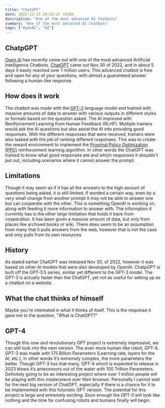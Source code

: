 ```yaml
---
title: "ChatGPT"
date: 2022-12-13 20:55:37 +0100
description: "One of the most advanced AI Chatbots"
summary: "One of the most advanced AI Chatbots"
tags: ["OpenAI", "AI"]
---
```


## ChatpGPT 
[Open AI](https://openai.com/) has recently come out with one of the most advanced Artificial Intelligence Chatbots. [ChatGPT](https://chat.openai.com/) came out Nov 30 of 2022, and in about 5 days it easily reached over 1 million users. This advanced chatbot is free and open for any of your questions, with almost a guaranteed answer following a human-like response.

## How does it work
The chatbot was made with the [GPT-3](https://openai.com/blog/gpt-3-apps/) language model and trained with massive amounts of data to answer with various outputs in different styles or formats based on the question asked. The AI improved with Reinforcement Learning from Human Feedback (RLHF). Multiple trainers would ask the AI questions but also assist the AI into providing good responses. With the different responses that were received, trainers were also tasked with the job of ranking different responses. This was to create the reward environment to implement the [Proximal Policy Optimization (PPO)](https://openai.com/blog/openai-baselines-ppo/#ppo) reinforcement learning algorithm. In other words the ChatGPT was trained to know what good responses are and which responses it shouldn't put out, including scenarios where it cannot answer the prompt.

## Limitations
Though it may seem as if it has all the answers to the high amount of questions being asked, it is still limited. If worded a certain way, even by a very small change from another prompt it may not be able to answer one but can cooperate with the other. This is something OpenAI is working on, along with feeding it more information to answer with. The information it currently has is the other large limitation that holds it back from cooperation. It has been given a massive amount of data, but only from places like archived books or wiki. There does seem to be an assumption from many that it pulls answers from the web, however that is not the case and only pulls from its own resources

## History
As stated earlier ChatGPT was released Nov 30, of 2022, however it was based on other AI models that were also developed by OpenAI. ChatpGPT is built off the GPT-3.5 series, similar yet different to the GPT-3 model. The GPT-3 is actually faster than the ChatGPT, yet not as useful for setting up as a chatbot on a website.

## What the chat thinks of himself
Maybe you're interested in what it thinks of itself. This is the response it gave me to the question, "What is ChatGPT?"



## GPT-4
Though this new and revolutionary GPT project is extremely impressive, we can still look into the next version. The even more human-like robot, GPT-4. GPT-3 was made with 175 Billion Parameters (Learning rate, layers for the AI, etc.), in other words it’s extremely complex, the more parameters the better. Though GPT-3 has that many, GPT-4 which is expected to release in 2023 blows it’s antecessors out of the water with 100 Trillion Parameters. Definitely going to be an interesting project where over 1 million people will be playing with this masterpiece over their browser. Personally I cannot wait for the next big version of ChatGPT, especially if there is a chance for it to be implemented with this futuristic GPT version. The potential for this project is large and extremely exciting. Soon enough the GPT-3 will look like nothing and the time for confusing robots and humans finally will begin.






